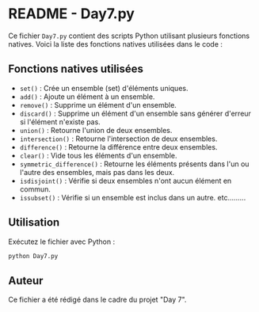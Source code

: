 # README - Day7.py

Ce fichier `Day7.py` contient des scripts Python utilisant plusieurs fonctions natives. Voici la liste des fonctions natives utilisées dans le code :

## Fonctions natives utilisées

- `set()` : Crée un ensemble (set) d'éléments uniques.
- `add()` : Ajoute un élément à un ensemble.
- `remove()` : Supprime un élément d'un ensemble.
- `discard()` : Supprime un élément d'un ensemble sans générer d'erreur si l'élément n'existe pas.
- `union()` : Retourne l'union de deux ensembles.
- `intersection()` : Retourne l'intersection de deux ensembles.
- `difference()` : Retourne la différence entre deux ensembles.
- `clear()` : Vide tous les éléments d'un ensemble.
- `symmetric_difference()` : Retourne les éléments présents dans l'un ou l'autre des ensembles, mais pas dans les deux.
- `isdisjoint()` : Vérifie si deux ensembles n'ont aucun élément en commun.
- `issubset()` : Vérifie si un ensemble est inclus dans un autre.
etc.........

## Utilisation

Exécutez le fichier avec Python :

```bash
python Day7.py
```

## Auteur

Ce fichier a été rédigé dans le cadre du projet "Day 7".